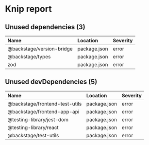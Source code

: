 # Knip report

## Unused dependencies (3)

| Name                      | Location     | Severity |
| :------------------------ | :----------- | :------- |
| @backstage/version-bridge | package.json | error    |
| @backstage/types          | package.json | error    |
| zod                       | package.json | error    |

## Unused devDependencies (5)

| Name                           | Location     | Severity |
| :----------------------------- | :----------- | :------- |
| @backstage/frontend-test-utils | package.json | error    |
| @backstage/frontend-app-api    | package.json | error    |
| @testing-library/jest-dom      | package.json | error    |
| @testing-library/react         | package.json | error    |
| @backstage/test-utils          | package.json | error    |

